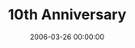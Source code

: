 ---
layout: series
series: "10th Anniversary"
permalink: "/10th-anniversary/"
title: "10th Anniversary"
date: 2006-03-26 00:00:00
endDate: 2006-03-26 00:00:00
description: "This weekend Crossroads turned ten years old. Now...on to those awkward adolescent years. (Though some would say we've already been living in those for a while...)"
src: "http://s3.amazonaws.com/crossroads-media/images/GenericCrnerSign.jpg"
---